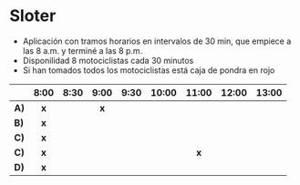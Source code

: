 # Sloter

- Aplicación con tramos horarios en intervalos de 30 min, que empiece a las 8 a.m. y terminé a las 8 p.m.
- Disponilidad 8 motociclistas cada 30 minutos
- Si han tomados todos los motociclistas está caja de pondra en rojo

<table>
 <thead>
  <tr>
   <th></th>
   <th style="font-weight: bold;">8:00</th>
   <th style="font-weight: bold;">8:30</th>
   <th style="font-weight: bold;">9:00</th>
   <th style="font-weight: bold;">9:30</th>
   <th style="font-weight: bold;">10:00</th>
   <th style="font-weight: bold;">11:00</th>
   <th style="font-weight: bold;">12:00</th>
   <th style="font-weight: bold;">13:00</th>
  </tr>
 </thead>
 <tbody>
  <tr>
   <td style="font-weight: bold;">A)</td>
   <td style="text-align: center; font-weight: bold;">x</td>
   <td></td>
   <td style="text-align: center; font-weight: bold;">x</td>
   <td></td>
   <td></td>
   <td></td>
   <td></td>
   <td></td>
  </tr>
  <tr>
   <td style="font-weight: bold;">B)</td>
   <td style="text-align: center; font-weight: bold;">x</td>
   <td></td>
   <td></td>
   <td></td>
   <td></td>
   <td></td>
   <td></td>
   <td></td>
  </tr>
  <tr>
   <td style="font-weight: bold;">C)</td>
   <td style="text-align: center; font-weight: bold;">x</td>
   <td></td>
   <td></td>
   <td></td>
   <td></td>
   <td></td>
   <td></td>
   <td></td>
  </tr>
  <tr>
   <td style="font-weight: bold;">C)</td>
   <td style="text-align: center; font-weight: bold;">x</td>
   <td></td>
   <td></td>
   <td></td>
   <td></td>
   <td style="text-align: center; font-weight: bold;">x</td>
   <td></td>
   <td></td>
  </tr>
  <tr>
   <td style="font-weight: bold;">D)</td>
   <td style="text-align: center; font-weight: bold;">x</td>
   <td></td>
   <td></td>
   <td></td>
   <td></td>
   <td></td>
   <td></td>
   <td></td>
  </tr>
 </tbody>
</table>

